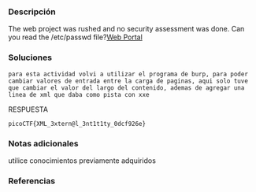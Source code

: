 ### Descripción 
The web project was rushed and no security assessment was done. Can you read the /etc/passwd file?[Web Portal](http://saturn.picoctf.net:58845/)

### Soluciones

	para esta actividad volvi a utilizar el programa de burp, para poder cambiar valores de entrada entre la carga de paginas, aqui solo tuve que cambiar el valor del largo del contenido, ademas de agregar una linea de xml que daba como pista con xxe 

RESPUESTA

```
picoCTF{XML_3xtern@l_3nt1t1ty_0dcf926e}
```


### Notas adicionales 

utilice conocimientos previamente adquiridos
### Referencias 
